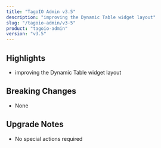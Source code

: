 ```yaml
---
title: "TagoIO Admin v3.5"
description: "improving the Dynamic Table widget layout"
slug: "/tagoio-admin/v3-5"
product: "tagoio-admin"
version: "v3.5"
---
```


## Highlights

- improving the Dynamic Table widget layout

## Breaking Changes

- None

## Upgrade Notes

- No special actions required
